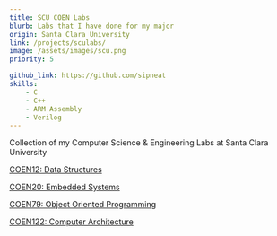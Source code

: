 ```yaml
---
title: SCU COEN Labs
blurb: Labs that I have done for my major
origin: Santa Clara University
link: /projects/sculabs/
image: /assets/images/scu.png
priority: 5

github_link: https://github.com/sipneat
skills:
    - C
    - C++
    - ARM Assembly
    - Verilog
---
```


Collection of my Computer Science & Engineering Labs at Santa Clara University

[COEN12: Data Structures](https://github.com/sipneat/COEN-12)

[COEN20: Embedded Systems](https://github.com/sipneat)

[COEN79: Object Oriented Programming](https://github.com/sipneat/COEN-79)

[COEN122: Computer Architecture](https://github.com/sipneat/COEN-122)
